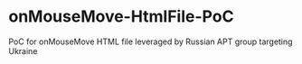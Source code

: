 # onMouseMove-HtmlFile-PoC
PoC for onMouseMove HTML file leveraged by Russian APT group targeting Ukraine
